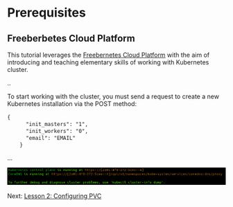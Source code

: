 # Prerequisites

## Freeberbetes Cloud Platform

This tutorial leverages the [Freebernetes Cloud Platform](https://try-fcp.org/) with the aim of introducing and teaching elementary skills of working with Kubernetes cluster.

..

To start working with the cluster, you must send a request to create a new Kubernetes installation via the POST method:

```
{
      "init_masters": "1",
      "init_workers": "0",
      "email": "EMAIL"
    }
```

...


![cluster-info screenshot](images/cluster-info.png)



Next: [Lesson 2: Configuring PVC](02-configuring-pvc.md)
